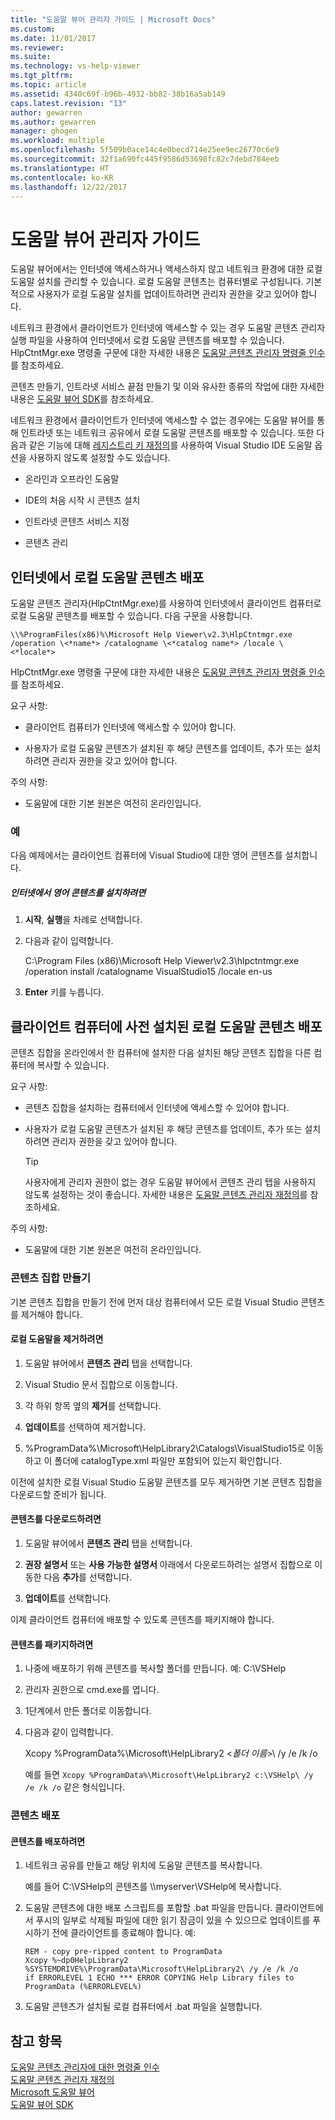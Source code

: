 ```yaml
---
title: "도움말 뷰어 관리자 가이드 | Microsoft Docs"
ms.custom: 
ms.date: 11/01/2017
ms.reviewer: 
ms.suite: 
ms.technology: vs-help-viewer
ms.tgt_pltfrm: 
ms.topic: article
ms.assetid: 4340c69f-b96b-4932-bb82-38b16a5ab149
caps.latest.revision: "13"
author: gewarren
ms.author: gewarren
manager: ghogen
ms.workload: multiple
ms.openlocfilehash: 5f509b0ace14c4e0becd714e25ee9ec26770c6e9
ms.sourcegitcommit: 32f1a690fc445f9586d53698fc82c7debd784eeb
ms.translationtype: HT
ms.contentlocale: ko-KR
ms.lasthandoff: 12/22/2017
---
```

# <a name="help-viewer-administrator-guide"></a>도움말 뷰어 관리자 가이드
도움말 뷰어에서는 인터넷에 액세스하거나 액세스하지 않고 네트워크 환경에 대한 로컬 도움말 설치를 관리할 수 있습니다. 로컬 도움말 콘텐츠는 컴퓨터별로 구성됩니다. 기본적으로 사용자가 로컬 도움말 설치를 업데이트하려면 관리자 권한을 갖고 있어야 합니다.  
  
네트워크 환경에서 클라이언트가 인터넷에 액세스할 수 있는 경우 도움말 콘텐츠 관리자 실행 파일을 사용하여 인터넷에서 로컬 도움말 콘텐츠를 배포할 수 있습니다. HlpCtntMgr.exe 명령줄 구문에 대한 자세한 내용은 [도움말 콘텐츠 관리자 명령줄 인수](../ide/command-line-arguments-for-the-help-content-manager.md)를 참조하세요.

콘텐츠 만들기, 인트라넷 서비스 끝점 만들기 및 이와 유사한 종류의 작업에 대한 자세한 내용은 [도움말 뷰어 SDK](../extensibility/internals/microsoft-help-viewer-sdk.md)를 참조하세요.  
  
네트워크 환경에서 클라이언트가 인터넷에 액세스할 수 없는 경우에는 도움말 뷰어를 통해 인트라넷 또는 네트워크 공유에서 로컬 도움말 콘텐츠를 배포할 수 있습니다. 또한 다음과 같은 기능에 대해 [레지스트리 키 재정의](../ide/help-content-manager-overrides.md)를 사용하여 Visual Studio IDE 도움말 옵션을 사용하지 않도록 설정할 수도 있습니다.

- 온라인과 오프라인 도움말

- IDE의 처음 시작 시 콘텐츠 설치

- 인트라넷 콘텐츠 서비스 지정

- 콘텐츠 관리 
  
## <a name="deploying-local-help-content-from-the-internet"></a>인터넷에서 로컬 도움말 콘텐츠 배포  
도움말 콘텐츠 관리자(HlpCtntMgr.exe)를 사용하여 인터넷에서 클라이언트 컴퓨터로 로컬 도움말 콘텐츠를 배포할 수 있습니다. 다음 구문을 사용합니다.  
  
```
\\%ProgramFiles(x86)%\Microsoft Help Viewer\v2.3\HlpCtntmgr.exe /operation \<*name*> /catalogname \<*catalog name*> /locale \<*locale*>
```
  
HlpCtntMgr.exe 명령줄 구문에 대한 자세한 내용은 [도움말 콘텐츠 관리자 명령줄 인수](../ide/command-line-arguments-for-the-help-content-manager.md)를 참조하세요.  
  
요구 사항:  
  
-   클라이언트 컴퓨터가 인터넷에 액세스할 수 있어야 합니다.  
  
-   사용자가 로컬 도움말 콘텐츠가 설치된 후 해당 콘텐츠를 업데이트, 추가 또는 설치하려면 관리자 권한을 갖고 있어야 합니다.  
  
 주의 사항:  
  
-   도움말에 대한 기본 원본은 여전히 온라인입니다.
  
### <a name="example"></a>예  
다음 예제에서는 클라이언트 컴퓨터에 Visual Studio에 대한 영어 콘텐츠를 설치합니다.  
  
##### <a name="to-install-english-content-from-the-internet"></a>인터넷에서 영어 콘텐츠를 설치하려면  
  
1.  **시작**, **실행**을 차례로 선택합니다.  
  
2.  다음과 같이 입력합니다.  
  
     C:\Program Files (x86)\Microsoft Help Viewer\v2.3\hlpctntmgr.exe /operation install /catalogname VisualStudio15 /locale en-us  
  
3.  **Enter** 키를 누릅니다.  
  
## <a name="deploying-pre-installed-local-help-content-on-client-computers"></a>클라이언트 컴퓨터에 사전 설치된 로컬 도움말 콘텐츠 배포
콘텐츠 집합을 온라인에서 한 컴퓨터에 설치한 다음 설치된 해당 콘텐츠 집합을 다른 컴퓨터에 복사할 수 있습니다.  
  
요구 사항:  
  
-   콘텐츠 집합을 설치하는 컴퓨터에서 인터넷에 액세스할 수 있어야 합니다.  
  
-   사용자가 로컬 도움말 콘텐츠가 설치된 후 해당 콘텐츠를 업데이트, 추가 또는 설치하려면 관리자 권한을 갖고 있어야 합니다.  
  
    > [!TIP]
    >  사용자에게 관리자 권한이 없는 경우 도움말 뷰어에서 콘텐츠 관리 탭을 사용하지 않도록 설정하는 것이 좋습니다. 자세한 내용은 [도움말 콘텐츠 관리자 재정의](../ide/help-content-manager-overrides.md)를 참조하세요.  
  
주의 사항:
  
-   도움말에 대한 기본 원본은 여전히 온라인입니다.
  
### <a name="create-the-content-set"></a>콘텐츠 집합 만들기  
기본 콘텐츠 집합을 만들기 전에 먼저 대상 컴퓨터에서 모든 로컬 Visual Studio 콘텐츠를 제거해야 합니다.  
  
#### <a name="to-uninstall-local-help"></a>로컬 도움말을 제거하려면  
  
1.  도움말 뷰어에서 **콘텐츠 관리** 탭을 선택합니다.  
  
2.  Visual Studio 문서 집합으로 이동합니다.  
  
3.  각 하위 항목 옆의 **제거**를 선택합니다.  
  
4.  **업데이트**를 선택하여 제거합니다.
  
5.  %ProgramData%\Microsoft\HelpLibrary2\Catalogs\VisualStudio15로 이동하고 이 폴더에 catalogType.xml 파일만 포함되어 있는지 확인합니다.  
  
 이전에 설치한 로컬 Visual Studio 도움말 콘텐츠를 모두 제거하면 기본 콘텐츠 집합을 다운로드할 준비가 됩니다.  
  
#### <a name="to-download-the-content"></a>콘텐츠를 다운로드하려면  
  
1.  도움말 뷰어에서 **콘텐츠 관리** 탭을 선택합니다.  
  
2.  **권장 설명서** 또는 **사용 가능한 설명서** 아래에서 다운로드하려는 설명서 집합으로 이동한 다음 **추가**를 선택합니다.  
  
3.  **업데이트**를 선택합니다.  
  
 이제 클라이언트 컴퓨터에 배포할 수 있도록 콘텐츠를 패키지해야 합니다.  
  
#### <a name="to-package-the-content"></a>콘텐츠를 패키지하려면  
  
1.  나중에 배포하기 위해 콘텐츠를 복사할 폴더를 만듭니다. 예: C:\VSHelp  
  
2.  관리자 권한으로 cmd.exe를 엽니다.  
  
3.  1단계에서 만든 폴더로 이동합니다.  
  
4.  다음과 같이 입력합니다.  
  
     Xcopy %ProgramData%\Microsoft\HelpLibrary2 \<*폴더 이름*>\ /y /e /k /o  
  
     예를 들면 `Xcopy %ProgramData%\Microsoft\HelpLibrary2 c:\VSHelp\ /y /e /k /o` 같은 형식입니다.  
  
### <a name="deploying-the-content"></a>콘텐츠 배포  
  
#### <a name="to-deploy-the-content"></a>콘텐츠를 배포하려면  
  
1.  네트워크 공유를 만들고 해당 위치에 도움말 콘텐츠를 복사합니다.  
  
     예를 들어 C:\VSHelp의 콘텐츠를 \\\myserver\VSHelp에 복사합니다.  
  
2.  도움말 콘텐츠에 대한 배포 스크립트를 포함할 .bat 파일을 만듭니다. 클라이언트에서 푸시의 일부로 삭제될 파일에 대한 읽기 잠금이 있을 수 있으므로 업데이트를 푸시하기 전에 클라이언트를 종료해야 합니다. 예:  
  
    ```  
    REM - copy pre-ripped content to ProgramData  
    Xcopy %~dp0HelpLibrary2 %SYSTEMDRIVE%\ProgramData\Microsoft\HelpLibrary2\ /y /e /k /o  
    if ERRORLEVEL 1 ECHO *** ERROR COPYING Help Library files to ProgramData (%ERRORLEVEL%)
    ```  
  
3.  도움말 콘텐츠가 설치될 로컬 컴퓨터에서 .bat 파일을 실행합니다.  
  
## <a name="see-also"></a>참고 항목
[도움말 콘텐츠 관리자에 대한 명령줄 인수](../ide/command-line-arguments-for-the-help-content-manager.md)  
[도움말 콘텐츠 관리자 재정의](../ide/help-content-manager-overrides.md)  
[Microsoft 도움말 뷰어](../ide/microsoft-help-viewer.md)  
[도움말 뷰어 SDK](../extensibility/internals/microsoft-help-viewer-sdk.md)
